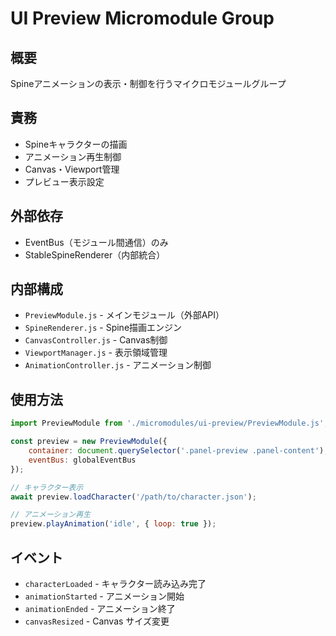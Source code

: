 # UI Preview Micromodule Group

## 概要
Spineアニメーションの表示・制御を行うマイクロモジュールグループ

## 責務
- Spineキャラクターの描画
- アニメーション再生制御
- Canvas・Viewport管理
- プレビュー表示設定

## 外部依存
- EventBus（モジュール間通信）のみ
- StableSpineRenderer（内部統合）

## 内部構成
- `PreviewModule.js` - メインモジュール（外部API）
- `SpineRenderer.js` - Spine描画エンジン
- `CanvasController.js` - Canvas制御
- `ViewportManager.js` - 表示領域管理
- `AnimationController.js` - アニメーション制御

## 使用方法
```javascript
import PreviewModule from './micromodules/ui-preview/PreviewModule.js';

const preview = new PreviewModule({
    container: document.querySelector('.panel-preview .panel-content'),
    eventBus: globalEventBus
});

// キャラクター表示
await preview.loadCharacter('/path/to/character.json');

// アニメーション再生
preview.playAnimation('idle', { loop: true });
```

## イベント
- `characterLoaded` - キャラクター読み込み完了
- `animationStarted` - アニメーション開始
- `animationEnded` - アニメーション終了
- `canvasResized` - Canvas サイズ変更